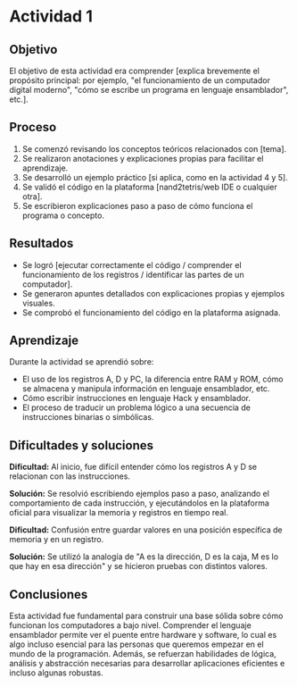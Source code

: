 #  Actividad 1

## Objetivo

El objetivo de esta actividad era comprender [explica brevemente el propósito principal: por ejemplo, "el funcionamiento de un computador digital moderno", "cómo se escribe un programa en lenguaje ensamblador", etc.].

## Proceso

1. Se comenzó revisando los conceptos teóricos relacionados con [tema].
2. Se realizaron anotaciones y explicaciones propias para facilitar el aprendizaje.
3. Se desarrolló un ejemplo práctico [si aplica, como en la actividad 4 y 5].
4. Se validó el código en la plataforma [nand2tetris/web IDE o cualquier otra].
5. Se escribieron explicaciones paso a paso de cómo funciona el programa o concepto.

## Resultados

- Se logró [ejecutar correctamente el código / comprender el funcionamiento de los registros / identificar las partes de un computador].
- Se generaron apuntes detallados con explicaciones propias y ejemplos visuales.
- Se comprobó el funcionamiento del código en la plataforma asignada.

## Aprendizaje

Durante la actividad se aprendió sobre:

- El uso de los registros A, D y PC, la diferencia entre RAM y ROM, cómo se almacena y manipula información en lenguaje ensamblador, etc.
- Cómo escribir instrucciones en lenguaje Hack y ensamblador.
- El proceso de traducir un problema lógico a una secuencia de instrucciones binarias o simbólicas.

## Dificultades y soluciones

**Dificultad:** Al inicio, fue difícil entender cómo los registros A y D se relacionan con las instrucciones.

**Solución:** Se resolvió escribiendo ejemplos paso a paso, analizando el comportamiento de cada instrucción, y ejecutándolos en la plataforma oficial para visualizar la memoria y registros en tiempo real.

**Dificultad:** Confusión entre guardar valores en una posición específica de memoria y en un registro.

**Solución:** Se utilizó la analogía de "A es la dirección, D es la caja, M es lo que hay en esa dirección" y se hicieron pruebas con distintos valores.

## Conclusiones

Esta actividad fue fundamental para construir una base sólida sobre cómo funcionan los computadores a bajo nivel. Comprender el lenguaje ensamblador permite ver el puente entre hardware y software, lo cual es algo incluso esencial para las personas que queremos empezar en el mundo de la programación. Además, se refuerzan habilidades de lógica, análisis y abstracción necesarias para desarrollar aplicaciones eficientes e incluso algunas robustas.
